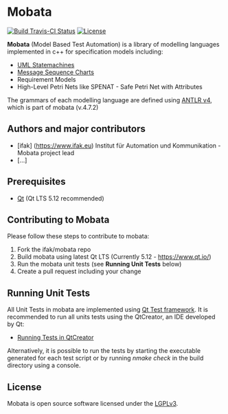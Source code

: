 # Mobata 

[![Build Travis-CI Status](https://travis-ci.org/ifak/mobata.svg?branch=master)](https://travis-ci.org/ifak/mobata) [![License](https://img.shields.io/badge/license-LGPLv3-blue.svg)](https://github.com/ifak/mobata/blob/master/LICENSE)

**Mobata** (Model Based Test Automation) is a library of modelling languages implemented in c++ for specification models including:
- [UML Statemachines](https://en.wikipedia.org/wiki/UML_state_machine)
- [Message Sequence Charts](https://en.wikipedia.org/wiki/Message_sequence_chart)
- Requirement Models
- High-Level Petri Nets like SPENAT - Safe Petri Net with Attributes

The grammars of each modelling language are defined using [ANTLR v4](https://github.com/antlr/antlr4), which is part of mobata (v.4.7.2)

## Authors and major contributors
- [ifak] (https://www.ifak.eu)
Institut für Automation und Kommunikation - Mobata project lead
- [...]

## Prerequisites
- [Qt](https://www.qt.io/) (Qt LTS 5.12 recommended)

## Contributing to Mobata
Please follow these steps to contribute to mobata:
1. Fork the ifak/mobata repo
2. Build mobata using latest Qt LTS (Currently 5.12 - https://www.qt.io/)
3. Run the mobata unit tests (see **Running Unit Tests** below)
4. Create a pull request including your change

## Running Unit Tests
All Unit Tests in mobata are implemented using [Qt Test framework](https://doc.qt.io/qt-5/qttest-index.html).
It is recommended to run all units tests using the QtCreator, an IDE developed by Qt:
- [Running Tests in QtCreator](https://doc.qt.io/qtcreator/creator-autotest.html#building-and-running-tests)

Alternatively, it is possible to run the tests by starting the executable generated for each test script or by running *nmake check* in the build directory using a console.

## License
Mobata is open source software licensed under the [LGPLv3](https://github.com/ifak/mobata/blob/master/LICENSE).



